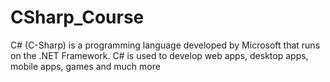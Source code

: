 # CSharp_Course
C# (C-Sharp) is a programming language developed by Microsoft that runs on the .NET Framework.  C# is used to develop web apps, desktop apps, mobile apps, games and much more
